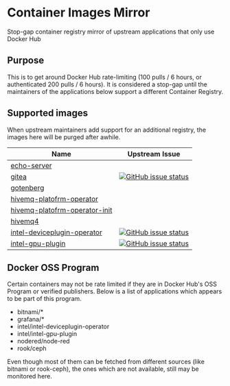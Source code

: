 # Container Images Mirror

Stop-gap container registry mirror of upstream applications that only use Docker Hub

## Purpose

This is to get around Docker Hub rate-limiting (100 pulls / 6 hours, or authenticated 200 pulls / 6 hours). It is considered a stop-gap until the maintainers of the applications below support a different Container Registry.

## Supported images

When upstream maintainers add support for an additional registry, the images here will be purged after awhile.

| Name                                                                                        | Upstream Issue                                                                                                                                                                                     |
|---------------------------------------------------------------------------------------------|----------------------------------------------------------------------------------------------------------------------------------------------------------------------------------------------------|
| [echo-server](https://github.com/ealenn/Echo-Server)                                        |                                                                                                                                                                                                    |
| [gitea](https://github.com/go-gitea/gitea)                                                  | [![GitHub issue status](https://img.shields.io/github/issues/detail/state/go-gitea/gitea/22922)](https://github.com/go-gitea/gitea/issues/22922)                                                   |
| [gotenberg](https://github.com/gotenberg/gotenberg)                                         |                                                                                                                                                                                                    |
| [hivemq-platofrm-operator](https://github.com/hivemq/hivemq-platofrm-operator)              |                                                                                                                                                                                                    |
| [hivemq-platofrm-operator-init](https://github.com/hivemq/hivemq-platofrm-operator-init)    |                                                                                                                                                                                                    |
| [hivemq4](https://github.com/hivemq/hivemq4)                                                |                                                                                                                                                                                                    |
| [intel-deviceplugin-operator](https://github.com/intel/intel-device-plugins-for-kubernetes) | [![GitHub issue status](https://img.shields.io/github/issues/detail/state/intel/intel-device-plugins-for-kubernetes/633)](https://github.com/intel/intel-device-plugins-for-kubernetes/issues/633) |
| [intel-gpu-plugin](https://github.com/intel/intel-device-plugins-for-kubernetes)            | [![GitHub issue status](https://img.shields.io/github/issues/detail/state/intel/intel-device-plugins-for-kubernetes/633)](https://github.com/intel/intel-device-plugins-for-kubernetes/issues/633) |

## Docker OSS Program

Certain containers may not be rate limited if they are in Docker Hub's OSS Program or verified publishers. Below is a list of applications which appears to be part of this program.

- bitnami/*
- grafana/*
- intel/intel-deviceplugin-operator
- intel/intel-gpu-plugin
- nodered/node-red
- rook/ceph

Even though most of them can be fetched from different sources (like bitnami or rook-ceph), the ones which are not available, still may be monitored here.
